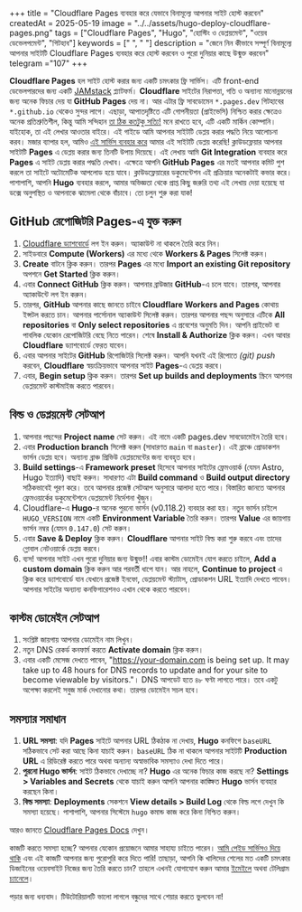 +++
title = "Cloudflare Pages ব্যবহার করে যেভাবে বিনামূল্যে আপনার সাইট হোস্ট করবেন"
createdAt = 2025-05-19
image = "../../assets/hugo-deploy-cloudflare-pages.png"
tags = ["Cloudflare Pages", "Hugo", "হোস্টিং ও ডেপ্লয়মেন্ট", "ওয়েব ডেভেলপমেন্ট", "গিটহাব"]
keywords = [" ", " "]
description = "জেনে নিন কীভাবে সম্পূর্ণ বিনামূল্যে আপনার সাইটটি Cloudflare Pages ব্যবহার করে হোস্ট করবেন ও পুরো দুনিয়ার কাছে উন্মুক্ত করবেন"
telegram ="107"
+++

**Cloudflare Pages** হল সাইট হোস্ট করার জন্য একটি চমৎকার ফ্রি সার্ভিস। এটি front-end ডেভেলপারদের জন্য একটি [JAMstack](https://jamstack.org/) প্ল্যাটফর্ম। **Cloudflare** সাইটের নিরাপত্তা, গতি ও অন্যান্য মানোন্নয়নের জন্য অনেক ফিচার দেয় যা **GitHub Pages** দেয় না। আর এটার ফ্রি সাবডোমেন `*.pages.dev` গিটহাবের `*.github.io` থেকেও সুন্দর লাগে। এছাড়া, আপাতদৃষ্টিতে এটি গোপনীয়তা (প্রাইভেসি) নিশ্চিত করার ক্ষেত্রেও অনেক প্রতিশ্রুতিশীল, কিন্তু আমি সন্দিহান [তা ঠিক কতটুকু সত্যি!](https://www.simpleanalytics.com/blog/why-simple-analytics-is-a-great-alternative-to-cloudflare-web-analytics#privacy) মনে রাখতে হবে, এটি একটি মার্কিন কোম্পানি। যাইহোক, তা এই লেখার আওতার বাইরে। এই গাইডে আমি আপনার সাইটটি ডেপ্লয় করার পদ্ধতি নিয়ে আলোচনা করব। মজার ব্যাপার হল, আমিও [এই সার্ভিস ব্যবহার করে](https://blog.khalidrafi.me/bn/privacy) আমার এই সাইটটি ডেপ্লয় করেছি! ক্লাউডফ্লেয়ার আপনার সাইটটি **Pages** এ ডেপ্লয় করার জন্য তিনটি উপায় দিয়েছে। এই লেখায় আমি **Git Integration** ব্যবহার করে **Pages** এ সাইট ডেপ্লয় করার পদ্ধতি দেখাব। এক্ষেত্রে আপনি **GitHub Pages** এর মতই আপনার কমিট পুশ করলে তা সাইটে অটোমেটিক আপলোড হয়ে যাবে। ক্লাউডফ্লেয়ারের ডকুমেন্টেশন এই প্রক্রিয়ার অনেকটাই কভার করে। পাশাপাশি, আপনি **Hugo** ব্যবহার করলে, আমার অভিজ্ঞতা থেকে প্রাপ্ত কিছু জরুরি তথ্য এই লেখায় দেয়া হয়েছে যা ডক্সে অনুপস্থিত ও আপনাকে ঝামেলা থেকে বাঁচাবে। তো চলুন শুরু করা যাক!

## GitHub রেপোজিটরি Pages-এ যুক্ত করুন

1. [Cloudflare ড্যাশবোর্ডে](https://dash.cloudflare.com/) লগ ইন করুন। অ্যাকাউন্ট না থাকলে তৈরি করে নিন।
2. সাইডবারে **Compute (Workers)** এর মধ্যে থেকে **Workers & Pages** সিলেক্ট করুন।
3. **Create** বাটনে ক্লিক করুন। তারপর **Pages** এর মধ্যে **Import an existing Git repository** অপশনে **Get Started** ক্লিক করুন।
4. এবার **Connect GitHub** ক্লিক করুন। আপনার ব্রাউজার **GitHub**-এ চলে যাবে। তারপর, আপনার অ্যাকাউন্টে লগ ইন করুন।
5. তারপর, **GitHub** আপনার কাছে জানতে চাইবে **Cloudflare Workers and Pages** কোথায় ইন্সটল করতে চান। আপনার পার্সোনাল অ্যাকাউন্ট সিলেক্ট করুন। তারপর আপনার পছন্দ অনুসারে এটিকে **All repositories** বা **Only select repositories** এ প্রবেশের অনুমতি দিন। আপনি প্রাইভেট বা পাবলিক যেকোন রেপোজিটরি বেছে নিতে পারেন। শেষে **Install & Authorize** ক্লিক করুন। এখন আবার **Cloudflare** ড্যাশবোর্ডে ফেরত যাবেন।
6. এবার আপনার সাইটের **GitHub** রিপোজিটরি সিলেক্ট করুন। আপনি যখনই এই রিপোতে _(git) push_ করবেন, **Cloudflare** স্বয়ংক্রিয়ভাবে আপনার সাইট **Pages**-এ ডেপ্লয় করবে।
7. এবার, **Begin setup** ক্লিক করুন। তারপর **Set up builds and deployments** স্ক্রিনে আপনার ডেপ্লয়মেন্ট কাস্টমাইজ করতে পারবেন।

## বিল্ড ও ডেপ্লয়মেন্ট সেটআপ

1. আপনার পছন্দের **Project name** সেট করুন। এই নামে একটি pages.dev সাবডোমেইন তৈরি হবে।
2. এবার **Production branch** সিলেক্ট করুন (সাধারণত `main` বা `master`)। এই ব্রাঞ্চে প্রোডাকশন ভার্সন ডেপ্লয় হবে। অন্যান্য ব্রাঞ্চ প্রিভিউ ডেপ্লয়মেন্টের জন্য ব্যবহৃত হবে।
3. **Build settings**-এ **Framework preset** হিসেবে আপনার সাইটের ফ্রেমওয়ার্ক (যেমন Astro, Hugo ইত্যাদি) বাছাই করুন। সাধারণত এটা **Build command** ও **Build output directory** সঠিকভাবেই পূরণ করে। তবে আপনার প্রজেক্ট সেটআপ অনুসারে আলাদা হতে পারে। বিস্তারিত জানতে আপনার ফ্রেমওয়ার্কের ডকুমেন্টেশনে ডেপ্লয়মেন্ট নির্দেশনা খুঁজুন।
4. Cloudflare-এ **Hugo**-র অনেক পুরনো ভার্সন (v0.118.2) ব্যবহার করা হয়। নতুন ভার্সন চাইলে `HUGO_VERSION` নামে একটি **Environment Variable** তৈরি করুন। তারপর **Value** এর জায়গায় ভার্সন নম্বর (যেমন `0.147.0`) সেট করুন।
5. এবার **Save & Deploy** ক্লিক করুন। **Cloudflare** আপনার সাইট বিল্ড করা শুরু করবে এবং তাদের গ্লোবাল নেটওয়ার্কে ডেপ্লয় করবে।
6. ব্যস! আপনার সাইট এখন পুরো দুনিয়ার জন্য উন্মুক্ত!! এবার কাস্টম ডোমেইন যোগ করতে চাইলে, **Add a custom domain** ক্লিক করুন আর পরবর্তী ধাপে যান। আর নাহলে, **Continue to project** এ ক্লিক করে ড্যাশবোর্ডে যান যেখানে প্রজেক্ট ইনফো, ডেপ্লয়মেন্ট স্ট্যাটাস, প্রোডাকশন URL ইত্যাদি দেখতে পাবেন। আপনার সাইটের অন্যান্য কনফিগারেশনও এখান থেকে করতে পারবেন।

## কাস্টম ডোমেইন সেটআপ

1. সংশ্লিষ্ট জায়গায় আপনার ডোমেইন নাম লিখুন।
2. নতুন DNS রেকর্ড কনফার্ম করতে **Activate domain** ক্লিক করুন।
3. এবার একটি মেসেজ দেখতে পাবেন, "https://your-domain.com is being set up. It may take up to 48 hours for DNS records to update and for your site to become viewable by visitors."। DNS আপডেট হতে ৪৮ ঘণ্টা লাগতে পারে। তবে একটু অপেক্ষা করলেই সবুজ মার্ক দেখানোর কথা। তারপর ডোমেইন সচল হবে।

## সমস্যার সমাধান

1. **URL সমস্যা**: যদি **Pages** সাইটে আপনার URL ঠিকঠাক না দেখায়, **Hugo** কনফিগে `baseURL` সঠিকভাবে সেট করা আছে কিনা যাচাই করুন। `baseURL` ঠিক না থাকলে আপনার সাইটটি **Production URL** এ রিডিরেক্ট করতে পারে অথবা অন্যান্য অস্বাভাবিক সমস্যাও দেখা দিতে পারে।
2. **পুরনো Hugo ভার্সন**: সাইট ঠিকভাবে দেখাচ্ছে না? **Hugo** এর অনেক ফিচার কাজ করছে না? **Settings > Variables and Secrets** থেকে যাচাই করুন আপনি আপনার কাঙ্ক্ষিত **Hugo** ভার্সন ব্যবহার করছেন কিনা।
3. **বিল্ড সমস্যা**: **Deployments** সেকশনে **View details > Build Log** থেকে বিল্ড লগে দেখুন কি সমস্যা হয়েছে। পাশাপাশি, আপনার সিস্টেমে `hugo` কমান্ড কাজ করে কিনা নিশ্চিত করুন।

আরও জানতে [Cloudflare Pages Docs](https://developers.cloudflare.com/pages) দেখুন।

কাজটি করতে সমস্যা হচ্ছে? আপনার যেকোন প্রয়োজনে আমার সাহায্য চাইতে পারেন। [আমি পেইড সার্ভিসও দিয়ে থাকি](../services) এবং এই কাজটি আপনার জন্য পুরোপুরি করে দিতে পারি! তাছাড়া, আপনি কি খালিদের শেলের মত একটি চমৎকার ডিজাইনের ওয়েবসাইট নিজের জন্য তৈরি করতে চান? তাহলে এখনই যোগাযোগ করুন আমার [ইমেইলে](mailto:khalidershell.twzde@slmail.me) অথবা টেলিগ্রাম [চ্যানেলে](https://t.me/khalidershell)।

পড়ার জন্য ধন্যবাদ। টিউটোরিয়ালটি ভালো লাগলে বন্ধুদের সাথে শেয়ার করতে ভুলবেন না!
